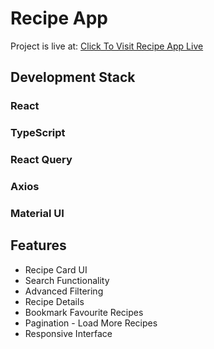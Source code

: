 # Recipe App

Project is live at: [Click To Visit Recipe App Live](https://recipeinfoapp.netlify.app/)

## Development Stack
### React
### TypeScript
### React Query
### Axios
### Material UI

## Features
- Recipe Card UI
- Search Functionality
- Advanced Filtering
- Recipe Details
- Bookmark Favourite Recipes 
- Pagination - Load More Recipes
- Responsive Interface
